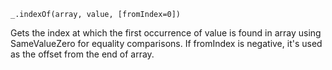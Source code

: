 ```
_.indexOf(array, value, [fromIndex=0])
```

Gets the index at which the first occurrence of value is found in array using SameValueZero for equality comparisons. If fromIndex is negative, it's used as the offset from the end of array.

